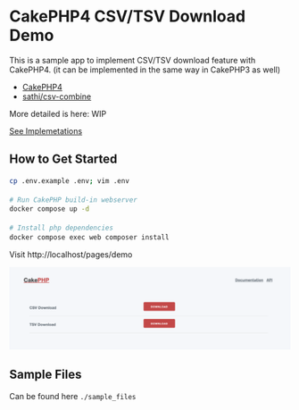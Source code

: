 # CakePHP4 CSV/TSV Download Demo

This is a sample app to implement CSV/TSV download feature with CakePHP4. (it can be implemented in the same way in CakePHP3 as well)

- [CakePHP4](https://cakephp.org/)
- [sathi/csv-combine](https://github.com/satthi/csv-combine)

More detailed is here:
WIP

[See Implemetations](https://github.com/NaoyaMiyagawa/cakephp4-csv-download-demo/compare/5cc67326f620791cbaab7eca61a25a5ffbf09044...7886cc21c8374badf11de2df74446bec77299149)

## How to Get Started

```bash
cp .env.example .env; vim .env

# Run CakePHP build-in webserver
docker compose up -d

# Install php dependencies
docker compose exec web composer install
```

Visit http://localhost/pages/demo

![demo_page](./docs/demo_page.png)

## Sample Files
Can be found here `./sample_files`
